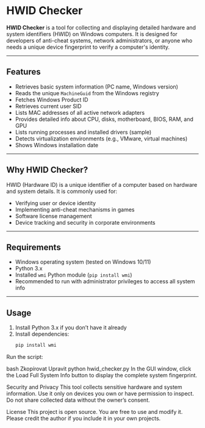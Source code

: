 # HWID Checker

**HWID Checker** is a tool for collecting and displaying detailed hardware and system identifiers (HWID) on Windows computers. It is designed for developers of anti-cheat systems, network administrators, or anyone who needs a unique device fingerprint to verify a computer's identity.

---

## Features

- Retrieves basic system information (PC name, Windows version)
- Reads the unique `MachineGuid` from the Windows registry
- Fetches Windows Product ID
- Retrieves current user SID
- Lists MAC addresses of all active network adapters
- Provides detailed info about CPU, disks, motherboard, BIOS, RAM, and GPU
- Lists running processes and installed drivers (sample)
- Detects virtualization environments (e.g., VMware, virtual machines)
- Shows Windows installation date

---

## Why HWID Checker?

HWID (Hardware ID) is a unique identifier of a computer based on hardware and system details. It is commonly used for:

- Verifying user or device identity
- Implementing anti-cheat mechanisms in games
- Software license management
- Device tracking and security in corporate environments

---

## Requirements

- Windows operating system (tested on Windows 10/11)
- Python 3.x
- Installed `wmi` Python module (`pip install wmi`)
- Recommended to run with administrator privileges to access all system info

---

## Usage

1. Install Python 3.x if you don’t have it already
2. Install dependencies:
   ```bash
   pip install wmi
Run the script:

bash
Zkopírovat
Upravit
python hwid_checker.py
In the GUI window, click the Load Full System Info button to display the complete system fingerprint.

Security and Privacy
This tool collects sensitive hardware and system information. Use it only on devices you own or have permission to inspect. Do not share collected data without the owner’s consent.

License
This project is open source. You are free to use and modify it. Please credit the author if you include it in your own projects.
